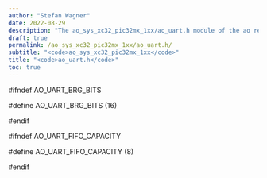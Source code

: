 ```yaml
---
author: "Stefan Wagner"
date: 2022-08-29
description: "The ao_sys_xc32_pic32mx_1xx/ao_uart.h module of the ao real-time operating system."
draft: true
permalink: /ao_sys_xc32_pic32mx_1xx/ao_uart.h/ 
subtitle: "<code>ao_sys_xc32_pic32mx_1xx</code>"
title: "<code>ao_uart.h</code>"
toc: true
---
```


#ifndef AO_UART_BRG_BITS

#define AO_UART_BRG_BITS        (16)

#endif

#ifndef AO_UART_FIFO_CAPACITY

#define AO_UART_FIFO_CAPACITY   (8)

#endif

